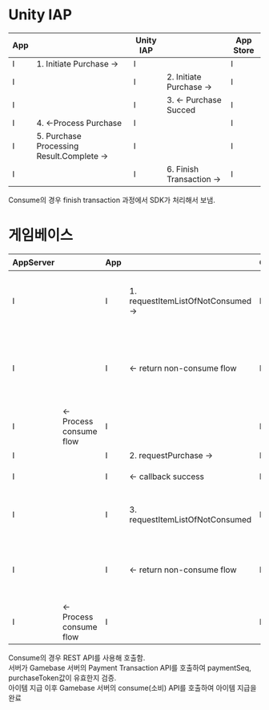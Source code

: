# Unity IAP
|App||Unity IAP||App Store|
|---|---|---|---|---|
|I|1. Initiate Purchase ->|I| |I|
|I| |I|2. Initiate Purchase ->|I|
|I| |I|3. <- Purchase Succed  |I|
|I|4. <-Process Purchase  |I| |I|
|I|5. Purchase Processing Result.Complete ->|I| |I|
|I||I|6. Finish Transaction ->|I|

Consume의 경우 finish transaction 과정에서 SDK가 처리해서 보냄.

# 게임베이스
|AppServer||App||GameBase|설명|
|-|-|-|-|-|-|
|I| |I|1. requestItemListOfNotConsumed -> |I|아직 Consumed되지 않은 아이템리스트 호출|
|I| |I| <- return non-consume flow |I|만약 아직 Consumed되지 않은 아이템 있는경우 리스트 반환|
|I|<- Process consume flow |I| |I|Consume 처리| 
|I| |I|2. requestPurchase -> |I|결제 요청|
|I| |I|<- callback success |I|결제 성공 콜백|
|I| |I|3. requestItemListOfNotConsumed |I| 아직 Consumed된 아이템리스트 요청
|I| |I| <- return non-consume flow |I|아직 Consumed되지 않은 아이템리스트 반환|
|I|<- Process consume flow |I| |I|Consume 처리| 

Consume의 경우 REST API를 사용해 호출함.  
서버가 Gamebase 서버의 Payment Transaction API를 호출하여 paymentSeq, purchaseToken값이 유효한지 검증.  
아이템 지급 이후 Gamebase 서버의 consume(소비) API를 호출하여 아이템 지급을 완료

